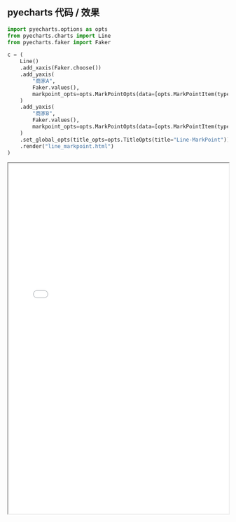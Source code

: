 
## pyecharts 代码 / 效果

```python
import pyecharts.options as opts
from pyecharts.charts import Line
from pyecharts.faker import Faker

c = (
    Line()
    .add_xaxis(Faker.choose())
    .add_yaxis(
        "商家A",
        Faker.values(),
        markpoint_opts=opts.MarkPointOpts(data=[opts.MarkPointItem(type_="min")]),
    )
    .add_yaxis(
        "商家B",
        Faker.values(),
        markpoint_opts=opts.MarkPointOpts(data=[opts.MarkPointItem(type_="max")]),
    )
    .set_global_opts(title_opts=opts.TitleOpts(title="Line-MarkPoint"))
    .render("line_markpoint.html")
)

```

<iframe width="100%" height="800px" src="Line/line_markpoint.html"></iframe>
